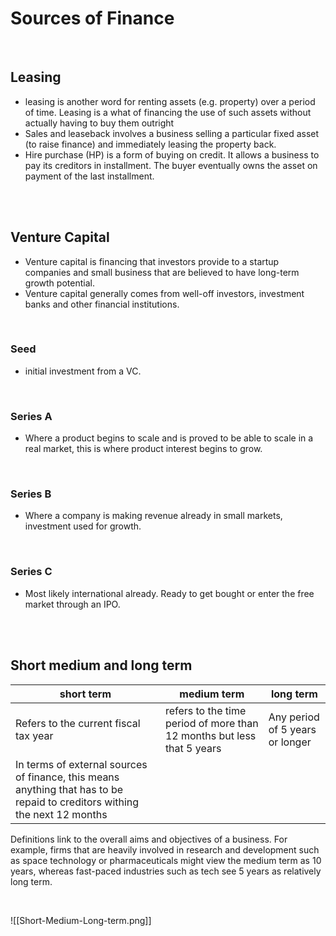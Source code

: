 
# Sources of Finance

<br/>


## Leasing
 - leasing is another word for renting assets (e.g. property) over a period of time. Leasing is a what of financing the use of such assets without actually having to buy them outright
 - Sales and leaseback involves a business selling a particular fixed asset (to raise finance) and immediately leasing the property back.
 - Hire purchase (HP) is a form of buying on credit. It allows a business to pay its creditors in installment. The buyer eventually owns the asset on payment of the last installment.

<br/>
<br/>

## Venture Capital
 - Venture capital is financing that investors provide to a startup companies and small business that are believed to have long-term growth potential.
 - Venture capital generally comes from well-off investors, investment banks and other financial institutions. 

<br/>

### Seed 
 - initial investment from a VC.

<br/>

### Series A
 - Where a product begins to scale and is proved to be able to scale in a real market, this is where product interest begins to grow. 

<br/>

### Series B
 - Where a company is making revenue already in small markets, investment used for growth. 

<br/>

### Series C 
 - Most likely international already. Ready to get bought or enter the free market through an IPO.


<br/>
<br/>


## Short medium and long term

| short term                                                                                                                 | medium term                                                            | long term                       |
| -------------------------------------------------------------------------------------------------------------------------- | ---------------------------------------------------------------------- | ------------------------------- |
| Refers to the current fiscal tax year                                                                                      | refers to the time period of more than 12 months but less that 5 years | Any period of 5 years or longer |
| In terms of external sources of finance, this means anything that has to be repaid to creditors withing the next 12 months |                                                                        |                                 |

Definitions link to the overall aims and objectives of a business. For example, firms that are heavily involved in research and development such as space technology or pharmaceuticals might view the medium term as 10 years, whereas fast-paced industries such as tech see 5 years as relatively long term. 


<br/>


![[Short-Medium-Long-term.png]]

<br/>

